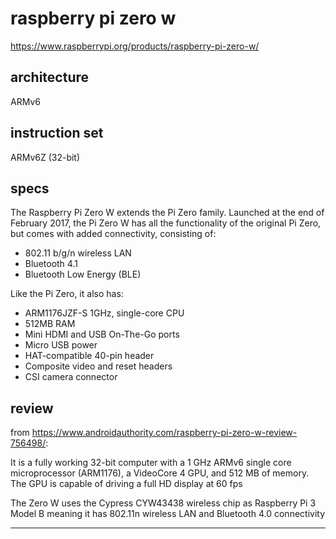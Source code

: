 # raspberry pi zero w

https://www.raspberrypi.org/products/raspberry-pi-zero-w/

## architecture

ARMv6

## instruction set

ARMv6Z (32-bit)

## specs

The Raspberry Pi Zero W extends the Pi Zero family. Launched at the end of February 2017, the Pi Zero W has all the functionality of the original Pi Zero, but comes with added connectivity, consisting of:
- 802.11 b/g/n wireless LAN
- Bluetooth 4.1
- Bluetooth Low Energy (BLE)

Like the Pi Zero, it also has:
- ARM1176JZF-S 1GHz, single-core CPU
- 512MB RAM
- Mini HDMI and USB On-The-Go ports
- Micro USB power
- HAT-compatible 40-pin header
- Composite video and reset headers
- CSI camera connector

## review

from https://www.androidauthority.com/raspberry-pi-zero-w-review-756498/:

It is a fully working 32-bit computer with a 1 GHz ARMv6 single core microprocessor (ARM1176), a VideoCore 4 GPU, and 512 MB of memory. The GPU is capable of driving a full HD display at 60 fps

The Zero W uses the Cypress CYW43438 wireless chip as Raspberry Pi 3 Model B meaning it has 802.11n wireless LAN and Bluetooth 4.0 connectivity

---
